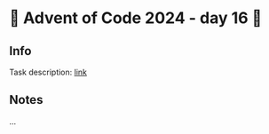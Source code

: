 # 🎄 Advent of Code 2024 - day 16 🎄

## Info

Task description: [link](https://adventofcode.com/2024/day/16)

## Notes

...
